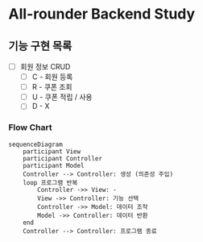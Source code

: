 # All-rounder Backend Study

## 기능 구현 목록

- [ ] 회원 정보 CRUD
    - [ ] C - 회원 등록
    - [ ] R - 쿠폰 조회
    - [ ] U - 쿠폰 적립 / 사용
    - [ ] D - X

### Flow Chart

```mermaid
sequenceDiagram
    participant View
    participant Controller
    participant Model
    Controller --> Controller: 생성 (의존성 주입)
    loop 프로그램 반복
        Controller ->> View: -
        View ->> Controller: 기능 선택
        Controller ->> Model: 데이터 조작
        Model ->> Controller: 데이터 반환
    end
    Controller --> Controller: 프로그램 종료
```